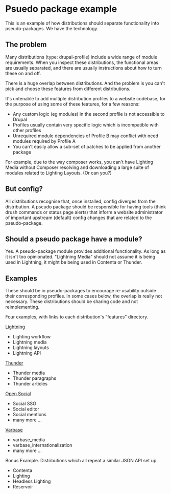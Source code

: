# Psuedo package example

This is an example of how distributions should separate functionality into
pseudo-packages. We have the technology.

## The problem

Many distributions (type: drupal-profile) include a wide range of module requirements.
When you inspect these distributions, the functional areas are usually separated,
and there are usually instructions about how to turn these on and off. 

There is a huge overlap between distributions. And the problem is you can't
pick and choose these features from different distributions.

It's untenable to add multiple distribution profiles to a website codebase, for the purpose
of using some of these features, for a few reasons:

- Any custom logic (eg modules) in the second profile is not accessible to Drupal
- Profiles usually contain very specific logic which is incompatible with other profiles
- Unrequired module dependencies of Profile B may conflict with need modules required by Profile A
- You can't easily allow a sub-set of patches to be applied from another package

For example, due to the way composer works, you can't have Lighting Media without
Composer resolving and downloading a large suite of modules related to Lighting Layouts. (Or can you?)

## But config?

All distributions recognise that, once installed, config diverges from the
distribution. A pseudo package should be responsible for having tools (think drush
commands or status page alerts) that inform a website administrator of 
important upstream (default) config changes that are related to the pseudo-package.

## Should a pseudo package have a module?

Yes. A pseudo-package module provides additional functionality. As long as it
isn't too opinionated. "Lightning Media" should not assume it is being used
in Lightning, it might be being used in Contenta or Thunder.

## Examples

These should be in pseudo-packages to encourage re-usability outside their
corresponding profiles. In some cases below, the overlap is really not necessary.
These distributions should be sharing code and not reimplementing.

Four examples, with links to each distribution's "features" directory.

[Lightning](https://github.com/acquia/lightning/tree/8.x-2.x/modules/lightning_features)

- Lighting workflow
- Lightning media
- Lightning layouts
- Lightning API

[Thunder](https://github.com/BurdaMagazinOrg/thunder-distribution/tree/develop/modules)

- Thunder media
- Thunder paragraphs
- Thunder articles

[Open Social](https://github.com/goalgorilla/open_social/tree/8.x-1.x/modules/social_features)

- Social SSO
- Social editor
- Social mentions 
- many more ...

[Varbase](https://github.com/Vardot/varbase/tree/8.x-4.x/modules/varbase_features)

- varbase_media
- varbase_internationalization
- many more ...


Bonus Example. Distributions which all repeat a similar JSON API set up.

- Contenta
- Lighting
- Headless Lighting
- Reservoir
